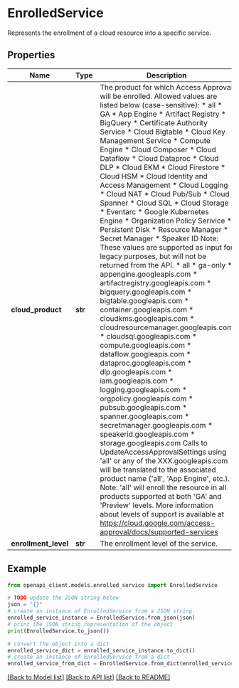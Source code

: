 # EnrolledService

Represents the enrollment of a cloud resource into a specific service.

## Properties

Name | Type | Description | Notes
------------ | ------------- | ------------- | -------------
**cloud_product** | **str** | The product for which Access Approval will be enrolled. Allowed values are listed below (case-sensitive): * all * GA * App Engine * Artifact Registry * BigQuery * Certificate Authority Service * Cloud Bigtable * Cloud Key Management Service * Compute Engine * Cloud Composer * Cloud Dataflow * Cloud Dataproc * Cloud DLP * Cloud EKM * Cloud Firestore * Cloud HSM * Cloud Identity and Access Management * Cloud Logging * Cloud NAT * Cloud Pub/Sub * Cloud Spanner * Cloud SQL * Cloud Storage * Eventarc * Google Kubernetes Engine * Organization Policy Serivice * Persistent Disk * Resource Manager * Secret Manager * Speaker ID Note: These values are supported as input for legacy purposes, but will not be returned from the API. * all * ga-only * appengine.googleapis.com * artifactregistry.googleapis.com * bigquery.googleapis.com * bigtable.googleapis.com * container.googleapis.com * cloudkms.googleapis.com * cloudresourcemanager.googleapis.com * cloudsql.googleapis.com * compute.googleapis.com * dataflow.googleapis.com * dataproc.googleapis.com * dlp.googleapis.com * iam.googleapis.com * logging.googleapis.com * orgpolicy.googleapis.com * pubsub.googleapis.com * spanner.googleapis.com * secretmanager.googleapis.com * speakerid.googleapis.com * storage.googleapis.com Calls to UpdateAccessApprovalSettings using &#39;all&#39; or any of the XXX.googleapis.com will be translated to the associated product name (&#39;all&#39;, &#39;App Engine&#39;, etc.). Note: &#39;all&#39; will enroll the resource in all products supported at both &#39;GA&#39; and &#39;Preview&#39; levels. More information about levels of support is available at https://cloud.google.com/access-approval/docs/supported-services | [optional] 
**enrollment_level** | **str** | The enrollment level of the service. | [optional] 

## Example

```python
from openapi_client.models.enrolled_service import EnrolledService

# TODO update the JSON string below
json = "{}"
# create an instance of EnrolledService from a JSON string
enrolled_service_instance = EnrolledService.from_json(json)
# print the JSON string representation of the object
print(EnrolledService.to_json())

# convert the object into a dict
enrolled_service_dict = enrolled_service_instance.to_dict()
# create an instance of EnrolledService from a dict
enrolled_service_from_dict = EnrolledService.from_dict(enrolled_service_dict)
```
[[Back to Model list]](../README.md#documentation-for-models) [[Back to API list]](../README.md#documentation-for-api-endpoints) [[Back to README]](../README.md)


